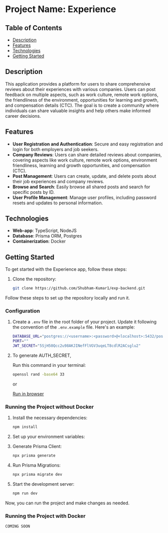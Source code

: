 # Project Name: Experience

## Table of Contents

- [Description](#description)
- [Features](#features)
- [Technologies](#technologies)
- [Getting Started](#getting-started)

## Description

This application provides a platform for users to share comprehensive reviews about their experiences with various companies. Users can post feedback on multiple aspects, such as work culture, remote work options, the friendliness of the environment, opportunities for learning and growth, and compensation details (CTC). The goal is to create a community where individuals can share valuable insights and help others make informed career decisions.

## Features

- **User Registration and Authentication**: Secure and easy registration and login for both employers and job seekers.
- **Company Reviews**: Users can share detailed reviews about companies, covering aspects like work culture, remote work options, environment friendliness, learning and growth opportunities, and compensation (CTC).
- **Post Management**: Users can create, update, and delete posts about their job experiences and company reviews.
- **Browse and Search**: Easily browse all shared posts and search for specific posts by ID.
- **User Profile Management**:  Manage user profiles, including password resets and updates to personal information.

## Technologies

- **Web-app**: TypeScript, NodeJS
- **Database**: Prisma ORM, Postgres
- **Containerization**: Docker

## Getting Started

To get started with the Experience app, follow these steps:

1. Clone the repository:

   ```sh
   git clone https://github.com/Shubham-Kumar1/exp-backend.git
   ```

Follow these steps to set up the repository locally and run it.

### Configuration

1. Create a `.env` file in the root folder of your project. Update it following the convention of the `.env.example` file. Here's an example:

   ```bash
   DATABASE_URL="postgres://<username>:<password>@<localhost>:5432/postgres"
   PORT=""
   JWT_SECRET="5SjH50Qcc2u98AKJINefFlVGV3uqeLT8cdlR2ACsglu2"
   ```

2. To generate AUTH_SECRET,

   Run this command in your terminal:

   ```bash
   openssl rand -base64 33
   ```

   or

   [Run in browser](https://www.cryptool.org/en/cto/openssl/)

### Running the Project without Docker

1. Install the necessary dependencies:

   ```bash
   npm install
   ```

2. Set up your environment variables:

3. Generate Prisma Client:
    ```bash
    npx prisma generate
   ```

4. Run Prisma Migrations:
    ```bash
    npx prisma migrate dev
   ```
   
5. Start the development server:

   ```bash
   npm run dev
   ```

Now, you can run the project and make changes as needed.

### Running the Project with Docker

```bash
COMING SOON
```
